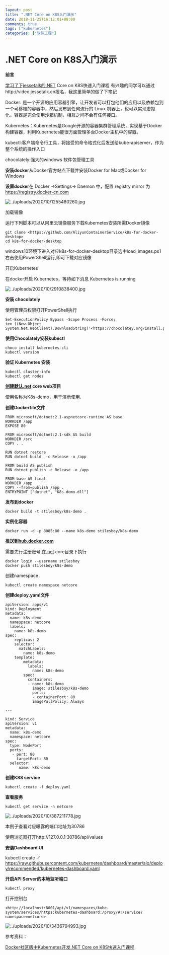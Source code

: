 ```yaml
---
layout: post
title: ".NET Core on K8S入门演示"
date: 2018-11-25T16:12:01+08:00
comments: true
tags: ["kubernetes"]
categories: ["软件工程"]
---
```


# .NET Core on K8S入门演示

**前言**

[学习了下jessetalk的.NET](http://xn--jessetalk-zb6ng3abn959kfm9e.NET) Core on K8S快速入门课程 有兴趣的同学可以通过http://video.jessetalk.cn报名，我这里简单的做了下笔记

Docker: 是一个开源的应用容器引擎，让开发者可以打包他们的应用以及依赖包到一个可移植的容器中，然后发布到任何流行的 Linux 机器上，也可以实现虚拟化。容器是完全使用沙箱机制，相互之间不会有任何接口。

Kubernetes：Kubernetes是Google开源的容器集群管理系统，实现基于Docker构建容器，利用Kubernetes能很方面管理多台Docker主机中的容器。

kubectl:客户端命令行工具，将接受的命令格式化后发送给kube-apiserver，作为整个系统的操作入口

chocolately:强大的windows 软件包管理工具

**安装docker**从Docker官方站点下载并安装Docker for Mac或Docker for Windows

**设置docker**在 Docker ->Settings-> Daemon 中，配置 registry mirror 为 https://registry.docker-cn.com

![../uploads/2020/10/1255480260.jpg](../uploads/2020/10/1255480260.jpg)

加载镜像

运行下列脚本可以从阿里云镜像服务下载Kubernetes安装所需Docker镜像

```
git clone <https://github.com/AliyunContainerService/k8s-for-docker-desktop>
cd k8s-for-docker-desktop
```

windows10环境下进入对应k8s-for-docker-desktop目录选中load_images.ps1右击使用PowerShell运行,即可下载对应镜像

开启Kubernetes

在docker开启 Kubernetes，等待如下消息 Kubernetes is running

![../uploads/2020/10/2910838400.jpg](../uploads/2020/10/2910838400.jpg)

**安装 chocolately**

使用管理员权限打开PowerShell执行

```
Set-ExecutionPolicy Bypass -Scope Process -Force;
iex ((New-Object System.Net.WebClient).DownloadString('<https://chocolatey.org/install.ps1>'))
```

**使用Chocolately安装kubectl**

```
choco install kubernetes-cli
kubectl version
```

**验证 Kubernetes 安装**

```
kubectl cluster-info
kubectl get nodes
```

**[创建默认.net](http://xn--5brr72ac28a2bq.net) core web项目**

使用名称为K8s-demo，用于演示使用.

**创建Dockerfile文件**

```
FROM microsoft/dotnet:2.1-aspnetcore-runtime AS base
WORKDIR /app
EXPOSE 80

FROM microsoft/dotnet:2.1-sdk AS build
WORKDIR /src
COPY . .

RUN dotnet restore
RUN dotnet build  -c Release -o /app

FROM build AS publish
RUN dotnet publish -c Release -o /app

FROM base AS final
WORKDIR /app
COPY --from=publish /app .
ENTRYPOINT ["dotnet", "K8s-demo.dll"]
```

**发布到docker**

```
docker build -t stilesboy/k8s-demo .
```

**实例化容器**

```
docker run -d -p 8085:80 --name k8s-demo stilesboy/k8s-demo
```

**[推送到hub.docker.com](http://xn--hub-7j2ep21fi04d.docker.com)**

需要先行注册账号,[在.net](http://xn--3ds.net) core目录下执行

```
docker login --username stilesboy
docker push stilesboy/k8s-demo
```

创建namespace

```
kubectl create namespace netcore
```

**创建deploy.yaml文件**

```
apiVersion: apps/v1
kind: Deployment
metadata:
  name: k8s-demo
  namespace: netcore
  labels:
    name: k8s-demo
spec:
    replicas: 2
    selector:
      matchLabels:
        name: k8s-demo
    template:
        metadata:
          labels:
            name: k8s-demo
        spec:
          containers:
          - name: k8s-demo
            image: stilesboy/k8s-demo
            ports:
            - containerPort: 80
            imagePullPolicy: Always

---

kind: Service
apiVersion: v1
metadata:
  name: k8s-demo
  namespace: netcore
spec:
  type: NodePort
  ports:
   - port: 80
     targetPort: 80
  selector:
      name: k8s-demo
```

**创建K8S service**

```
kubectl create -f deploy.yaml
```

**查看服务**

```
kubectl get service -n netcore
```

![../uploads/2020/10/387211778.jpg](../uploads/2020/10/387211778.jpg)

本例子查看对应曝露的端口地址为30786

使用浏览器打开http://127.0.0.1:30786/api/values

**安装Dashboard UI**

kubectl create -f https://raw.githubusercontent.com/kubernetes/dashboard/master/aio/deploy/recommended/kubernetes-dashboard.yaml

**开启API Server的本地监听端口**

```
kubectl proxy
```

打开控制台

```
<http://localhost:8001/api/v1/namespaces/kube-system/services/https:kubernetes-dashboard:/proxy/#!/service?namespace=netcore>
```

![../uploads/2020/10/3436794993.jpg](../uploads/2020/10/3436794993.jpg)

参考资料：

[Docker社区版中Kubernetes开发](https://developer.aliyun.com/article/508460)[.NET Core on K8S快速入门课程](http://video.jessetalk.cn/)